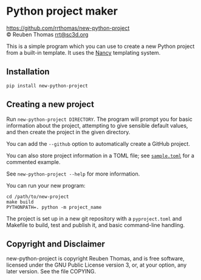 # Python project maker

https://github.com/rrthomas/new-python-project  
© Reuben Thomas <rrt@sc3d.org>  

This is a simple program which you can use to create a new Python project
from a built-in template. It uses the
[Nancy](https://github.com/rrthomas/nancy/) templating system.


## Installation

```
pip install new-python-project
```


## Creating a new project

Run `new-python-project DIRECTORY`. The program will prompt you for basic
information about the project, attempting to give sensible default values,
and then create the project in the given directory.

You can add the `--github` option to automatically create a GitHub project.

You can also store project information in a TOML file; see
[`sample.toml`](sample.toml) for a commented example.

See `new-python-project --help` for more information.

You can run your new program:

```
cd /path/to/new-project
make build
PYTHONPATH=. python -m project_name
```

The project is set up in a new git repository with a `pyproject.toml` and
Makefile to build, test and publish it, and basic command-line handling.


## Copyright and Disclaimer

new-python-project is copyright Reuben Thomas, and is free software,
licensed under the GNU Public License version 3, or, at your option, any
later version. See the file COPYING.
